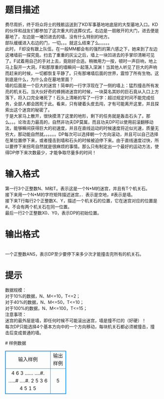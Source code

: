# 

 
 # 题目描述 
<p>
费尽周折，终于将众将士的残骸运送到了KD军事基地地底层的大型墓地入口。KD的伙伴和战友们都参加了这次重大的送葬仪式。右边是一扇敞开的大门，进去便是墓地了，左边是一堵凹进去的墙，没有什么特别的地方。<br>部队缓缓进入右边的门，一切。。。就这么结束了么。。。。。<br>此时， F却没有跟上队伍，在一般MM都会有的强烈的第六感之下，她来到了左边这堵墙前一探究竟。扫去了重重的灰尘之后，墙上一块凹进去的手掌印清晰可见了。F试着用自己的手对上去，竟刚好合适。稍微用力一按，顿时一声巨响，地上马上裂开一大洞，F和那厚重的墙瞬间一起落入深渊！当其他人听见了巨大的声响而赶来的时候，一切都恢复平静了。只有那堵墙后面的世界，震惊了所有生物。这到底是什么，为什么会在墓地里面？<br>墙的后面是一个巨大的迷宫！简单的一行字浮现在了一侧的墙上：猛烈撞击所有发亮的机关石。当大伙好奇的蜂拥进迷宫的时候，一块莫名其妙的巨石竟从入口上方落下，将入口完全堵死了！石头上清晰的写了一行字：超过规定时间不能完成任务，全部人都会困死于此。看来，只有硬着头皮去闯，才有可能离开这里，并且探索出这个迷宫的秘密了。<br>于是大家马上散开，很快摸清了这里的地形，剩下的任务就是轰击石头了。那么。。。论攻击力最高的，自然非功夫DP莫属，而且功夫DP可以使用前滚翻移动法，能够瞬间获得巨大的初速度，并且在直线运动的时候速度将近似光速，质量无穷大，那动能自然就。。。。。。DP每次可以选择朝一个方向滚动，并且可以自己选择在某位置停下来，或者撞击到墙和石头的时候被迫停下来。由于直线速度过快，所以要停下来拐弯自然就是很麻烦的事情。那么只有制定出一个最好的运动方法，使得DP停下来次数最少，才能争取尽量多的时间！<br></p> 

 
 # 输入格式 
<p>
第一行3个正整数N、M和T。表示这是一个N*M的迷宫，并且有T个机关石。<br>接下来用一个N*M的字符矩阵描述迷宫，．表示是空地，#表示是墙。<br>接下来T行每行2个正整数X、Y，描述一个机关石的位置，它在迷宫对应的位置是#。不会有两个机关石在同一位置。<br>最后一行2个正整数X0、Y0，表示DP的初始位置。<br></p> 

 
 # 输出格式 
<p>
<br>一个正整数ANS，表示DP至少要停下来多少次才能撞击完所有的机关石。<br></p> 

 
 # 提示 
<p>
数据规模：<br>对于10%的数据，N、M<=10，T<=2；<br>对于40%的数据，N、M<=50，T<=10；<br>对于100%的数据，N、M<=100，T<=15；<br>注意事项：<br>迷宫的最外层是墙，即任何时候不可能滚出迷宫，墙是撞不烂的（好硬）！<br>每次DP只能选择4个基本方向中的一个方向移动，每块机关石都必须被撞击，撞击后变成普通的墙。<br></p> 
# 样例数据
<style>
        table,table tr th, table tr td { border:1px solid #0094ff; }
        table { width: 200px; min-height: 25px; line-height: 25px; text-align: center; border-collapse: collapse;}   
    </style>
<table>
	<tr>
		<td>输入样例</td>
		<td>输出样例</td>
	</tr>
<tr><td>4 6 3
……
….#.
…..#
….#.
2 5
3 6
4 5
1 5
</td><td>5</td></tr></table>

